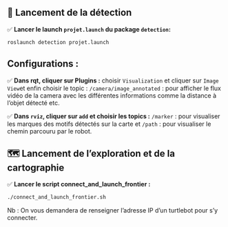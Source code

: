 ## 🚀 Lancement de la détection

✅ **Lancer le launch `projet.launch` du package `detection`:**
```bash
roslaunch detection projet.launch
```
## Configurations :

✅ **Dans rqt, cliquer sur Plugins :**
choisir `Visualization` et cliquer sur `Image View`et enfin choisir le topic : `/camera/image_annotated` : pour afficher le flux vidéo de la camera avec les différentes informations comme la distance à l’objet détecté etc.

✅ **Dans `rviz`, cliquer sur `add` et choisir les topics :** `/marker` : pour visualiser les marques des motifs détectés sur la carte et `/path` : pour visualiser le chemin parcouru par le robot.

## 🗺️ Lancement de l’exploration et de la cartographie

✅ **Lancer le script connect_and_launch_frontier :**
```bash
./connect_and_launch_frontier.sh
```
Nb : On vous demandera de renseigner l’adresse IP d’un turtlebot pour s’y connecter.
